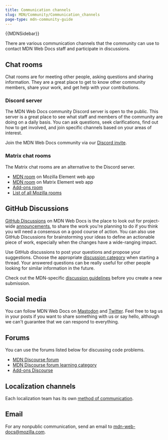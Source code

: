 ```yaml
---
title: Communication channels
slug: MDN/Community/Communication_channels
page-type: mdn-community-guide
---
```


{{MDNSidebar}}

There are various communication channels that the community can use to contact MDN Web Docs staff and participate in discussions.

## Chat rooms

Chat rooms are for meeting other people, asking questions and sharing information.
They are a great place to get to know other community members, share your work, and get help with your contributions.

### Discord server

The MDN Web Docs community Discord server is open to the public.
This server is a great place to see what staff and members of the community are doing on a daily basis.
You can ask questions, seek clarifications, find out how to get involved, and join specific channels based on your areas of interest.

Join the MDN Web Docs community via our [Discord invite](/discord).

### Matrix chat rooms

The Matrix chat rooms are an alternative to the Discord server.

- [MDN room](https://chat.mozilla.org/#/room/#mdn:mozilla.org) on Mozilla Element web app
- [MDN room](https://app.element.io/#/room/#mdn:mozilla.org) on Matrix Element web app
- [Add-ons room](https://chat.mozilla.org/#/room/#addons:mozilla.org)
- [List of all Mozilla rooms](https://wiki.mozilla.org/Matrix#Commonly_used_rooms)

## GitHub Discussions

[GitHub Discussions](https://github.com/orgs/mdn/discussions) on MDN Web Docs is the place to look out for project-wide [announcements](https://github.com/orgs/mdn/discussions/categories/announcements), to share the work you're planning to do if you think you will need a consensus on a good course of action.
You can also use GitHub Discussions for brainstorming your ideas to define an actionable piece of work, especially when the changes have a wide-ranging impact.

Use GitHub discussions to post your questions and propose your suggestions.
Choose the appropriate [discussion category](https://github.com/mdn/mdn-community#github-discussions) when starting a thread.
Your answered questions can be really useful for other people looking for similar information in the future.

Check out the MDN-specific [discussion guidelines](/en-US/docs/MDN/Community/Discussions) before you create a new submission.

## Social media

You can follow MDN Web Docs on [Mastodon](https://mozilla.social/@mdn) and [Twitter](https://twitter.com/MozDevNet).
Feel free to tag us in your posts if you want to share something with us or say hello, although we can't guarantee that we can respond to everything.

## Forums

You can use the forums listed below for discussing code problems.

- [MDN Discourse forum](https://discourse.mozilla.org/c/mdn/236)
- [MDN Discourse forum learning category](https://discourse.mozilla.org/c/mdn/learn/250)
- [Add-ons Discourse](https://discourse.mozilla.org/c/add-ons/35)

## Localization channels

Each localization team has its own [method of communication](/en-US/docs/MDN/Community/Contributing/Translated_content).

## Email

For any nonpublic communication, send an email to [mdn-web-docs@mozilla.com](mailto:mdn-web-docs@mozilla.com).
